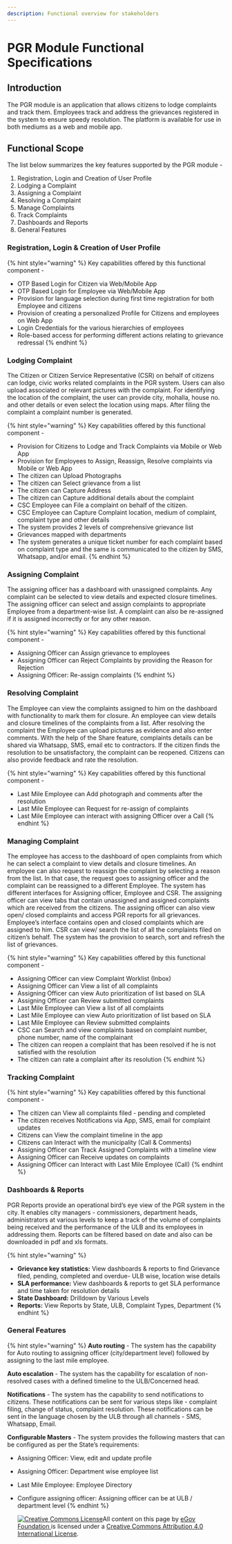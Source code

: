 ```yaml
---
description: Functional overview for stakeholders
---
```


# PGR Module Functional Specifications

## Introduction

The PGR module is an application that allows citizens to lodge complaints and track them. Employees track and address the grievances registered in the system to ensure speedy resolution. The platform is available for use in both mediums as a web and mobile app.

## Functional Scope

The list below summarizes the key features supported by the PGR module -

1. Registration, Login and Creation of User Profile
2. Lodging a Complaint
3. Assigning a Complaint
4. Resolving a Complaint
5. Manage Complaints
6. Track Complaints
7. Dashboards and Reports
8. General Features

### Registration, Login & Creation of User Profile 

{% hint style="warning" %}
Key capabilities offered by this functional component -

* OTP Based Login for Citizen via Web/Mobile App
* OTP Based Login for Employee via Web/Mobile App
* Provision for language selection during first time registration for both  Employee and citizens
* Provision of creating a personalized Profile for Citizens and employees on Web App
* Login Credentials for the various hierarchies of employees
* Role-based access for performing different actions relating to grievance redressal
{% endhint %}

### Lodging Complaint

The Citizen or Citizen Service Representative \(CSR\) on behalf of citizens can lodge, civic works related complaints in the PGR system. Users can also upload associated or relevant pictures with the complaint. For identifying the location of the complaint, the user can provide city, mohalla, house no. and other details or even select the location using maps. After filing the complaint a complaint number is generated.

{% hint style="warning" %}
Key capabilities offered by this functional component -

* Provision for Citizens to Lodge and Track Complaints via Mobile or Web App
* Provision for Employees to Assign, Reassign, Resolve complaints via Mobile or Web App
* The citizen can Upload Photographs
* The citizen can Select grievance from a list 
* The citizen can Capture Address 
* The citizen can Capture additional details about the complaint
* CSC Employee can File a complaint on behalf of the citizen.
* CSC Employee can Capture Complaint location, medium of complaint, complaint type and other details
* The system provides 2 levels of comprehensive grievance list  
* Grievances mapped with departments 
* The system generates a unique ticket number for each complaint based on complaint type and the same is communicated to the citizen by SMS, Whatsapp, and/or email.
{% endhint %}

### Assigning Complaint

The assigning officer has a dashboard with unassigned complaints. Any complaint can be selected to view details and expected closure timelines. The assigning officer can select and assign complaints to appropriate Employee from a department-wise list. A complaint can also be re-assigned if it is assigned incorrectly or for any other reason.

{% hint style="warning" %}
Key capabilities offered by this functional component -

* Assigning Officer can Assign grievance to employees
* Assigning Officer can Reject Complaints by providing the Reason for Rejection
* Assigning Officer: Re-assign complaints
{% endhint %}

### Resolving Complaint

The Employee can view the complaints assigned to him on the dashboard with functionality to mark them for closure. An employee can view details and closure timelines of the complaints from a list. After resolving the complaint the Employee can upload pictures as evidence and also enter comments. With the help of the Share feature, complaints details can be shared via Whatsapp, SMS, email etc to contractors. If the citizen finds the resolution to be unsatisfactory, the complaint can be reopened. Citizens can also provide feedback and rate the resolution.

{% hint style="warning" %}
Key capabilities offered by this functional component -

* Last Mile Employee can Add photograph and comments after the resolution 
* Last Mile Employee can Request for re-assign of complaints 
* Last Mile Employee can interact with assigning Officer over a Call
{% endhint %}

### Managing Complaint

The employee has access to the dashboard of open complaints from which he can select a complaint to view details and closure timelines. An employee can also request to reassign the complaint by selecting a reason from the list. In that case, the request goes to assigning officer and the complaint can be reassigned to a different Employee. The system has different interfaces for Assigning officer, Employee and CSR. The assigning officer can view tabs that contain unassigned and assigned complaints which are received from the citizens. The assigning officer can also view open/ closed complaints and access PGR reports for all grievances. Employee’s interface contains open and closed complaints which are assigned to him. CSR can view/ search the list of all the complaints filed on citizen’s behalf. The system has the provision to search, sort and refresh the list of grievances.

{% hint style="warning" %}
Key capabilities offered by this functional component -

* Assigning Officer can view Complaint Worklist \(Inbox\) 
* Assigning Officer can View a list of all complaints 
* Assigning Officer can view Auto prioritization of list based on SLA
* Assigning Officer can Review submitted complaints 
* Last Mile Employee can View a list of all complaints 
* Last Mile Employee can view Auto prioritization of list based on SLA 
* Last Mile Employee can Review submitted complaints 
* CSC can Search and view complaints based on complaint number, phone number, name of the complainant 
* The citizen can reopen a complaint that has been resolved if he is not satisfied with the resolution
* The citizen can rate a complaint after its resolution
{% endhint %}

### Tracking Complaint

{% hint style="warning" %}
Key capabilities offered by this functional component -

* The citizen can View all complaints filed - pending and completed 
* The citizen receives Notifications via App, SMS, email for complaint updates
* Citizens can View the complaint timeline in the app 
* Citizens can Interact with the municipality \(Call & Comments\)
* Assigning Officer can Track Assigned Complaints with a timeline view
* Assigning Officer can Receive updates on complaints 
* Assigning Officer can Interact with Last Mile Employee \(Call\)
{% endhint %}

### Dashboards & Reports

PGR Reports provide an operational bird’s eye view of the PGR system in the city. It enables city managers - commissioners, department heads, administrators at various levels to keep a track of the volume of complaints being received and the performance of the ULB and its employees in addressing them. Reports can be filtered based on date and also can be downloaded in pdf and xls formats.

{% hint style="warning" %}
* **Grievance key statistics:** View dashboards & reports to find Grievance filed, pending, completed and overdue- ULB wise, location wise details
* **SLA performance:** View dashboards & reports to get SLA performance and time taken for resolution details
* **State Dashboard:** Drilldown by Various Levels
* **Reports:** View Reports by State, ULB, Complaint Types, Department
{% endhint %}

### General Features

{% hint style="warning" %}
**Auto routing** - The system has the capability for Auto routing to assigning officer \(city/department level\) followed by assigning to the last mile employee.

**Auto escalation** - The system has the capability for escalation of non-resolved cases with a defined timeline to the ULB/Concerned head.

**Notifications** - The system has the capability to send notifications to citizens. These notifications can be sent for various steps like - complaint filing, change of status, complaint resolution. These notifications can be sent in the language chosen by the ULB through all channels - SMS, Whatsapp, Email.

**Configurable Masters** - The system provides the following masters that can be configured as per the State’s requirements:

* Assigning Officer: View, edit and update profile
* Assigning Officer: Department wise employee list 
* Last Mile Employee: Employee Directory
* Configure assigning officer: Assigning officer can be at ULB / department level
{% endhint %}

   [![Creative Commons License](https://i.creativecommons.org/l/by/4.0/80x15.png)](http://creativecommons.org/licenses/by/4.0/)All content on this page by [eGov Foundation ](https://egov.org.in/)is licensed under a [Creative Commons Attribution 4.0 International License](http://creativecommons.org/licenses/by/4.0/).

